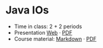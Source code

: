 # Java IOs

- Time in class: 2 + 2 periods
- Presentation
  [Web](https://heig-vd-dai-course.github.io/heig-vd-dai-course/05-java-ios/) ·
  [PDF](https://heig-vd-dai-course.github.io/heig-vd-dai-course/05-java-ios/05-java-ios-presentation.pdf)
- Course material: [Markdown](./COURSE_MATERIAL.md) ·
  [PDF](https://heig-vd-dai-course.github.io/heig-vd-dai-course/05-java-ios/05-java-ios-course-material.pdf)
